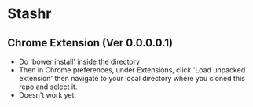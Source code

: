 # Stashr
## Chrome Extension (Ver 0.0.0.0.1)

- Do 'bower install' inside the directory
- Then in Chrome preferences, under Extensions, click 'Load unpacked extension' then navigate to your local directory where you cloned this repo and select it.
- Doesn't work yet.  
